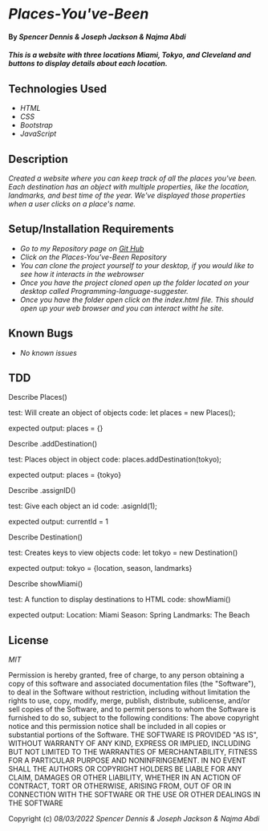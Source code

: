 # _Places-You've-Been_
 
#### By _**Spencer Dennis & Joseph Jackson & Najma Abdi**_
 
#### _This is a website with three locations Miami, Tokyo, and Cleveland and buttons to display details about each location._
 
## Technologies Used
 
* _HTML_
* _CSS_
* _Bootstrap_
* _JavaScript_
 
 
## Description
 
_Created a website where you can keep track of all the places you've been. Each destination has an object with multiple properties, like the location, landmarks, and best time of the year. We've displayed those properties when a user clicks on a place's name._
 
## Setup/Installation Requirements
 
* _Go to my Repository page on [Git Hub](https://github.com/SpencerJDennis/places-youve-been)_
* _Click on the Places-You've-Been Repository_
* _You can clone the project yourself to your desktop, if you would like to see how it interacts in the webrowser_
* _Once you have the project cloned open up the folder located on your desktop called Programming-language-suggester._
* _Once you have the folder open click on the index.html file. This should open up your web browser and you can interact witht he site._ 
 
## Known Bugs
 
* _No known issues_

## TDD
 
Describe Places()

test: Will create an object of objects
code: let places = new Places();

expected output: places = {}


Describe .addDestination()

test: Places object in object
code: places.addDestination(tokyo);

expected output: places = {tokyo}

Describe .assignID()

test: Give each object an id
code: .asignId(1);

expected output: currentId = 1

Describe Destination()

test: Creates keys to view objects
code: let tokyo = new Destination()

expected output: tokyo = {location, season, landmarks}

Describe showMiami()

test: A function to display destinations to HTML
code: showMiami()

expected output: Location: Miami Season: Spring Landmarks: The Beach

## License

_MIT_
 
Permission is hereby granted, free of charge, to any person obtaining a copy of this software and associated documentation files (the "Software"), to deal in the Software without restriction, including without limitation the rights to use, copy, modify, merge, publish, distribute, sublicense, and/or sell copies of the Software, and to permit persons to whom the Software is furnished to do so, subject to the following conditions:
The above copyright notice and this permission notice shall be included in all copies or substantial portions of the Software.
THE SOFTWARE IS PROVIDED "AS IS", WITHOUT WARRANTY OF ANY KIND, EXPRESS OR IMPLIED, INCLUDING BUT NOT LIMITED TO THE WARRANTIES OF MERCHANTABILITY, FITNESS FOR A PARTICULAR PURPOSE AND NONINFRINGEMENT. IN NO EVENT SHALL THE AUTHORS OR COPYRIGHT HOLDERS BE LIABLE FOR ANY CLAIM, DAMAGES OR OTHER LIABILITY, WHETHER IN AN ACTION OF CONTRACT, TORT OR OTHERWISE, ARISING FROM, OUT OF OR IN CONNECTION WITH THE SOFTWARE OR THE USE OR OTHER DEALINGS IN THE SOFTWARE
 
Copyright (c) _08/03/2022_ _Spencer Dennis & Joseph Jackson & Najma Abdi_